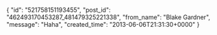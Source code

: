  {
   "id": "521758151193455",
   "post_id": "462493170453287_481479325221338",
   "from_name": "Blake Gardner",
   "message": "Haha",
   "created_time": "2013-06-06T21:31:30+0000"
 }
